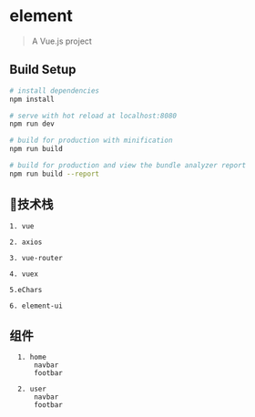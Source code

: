 # element

> A Vue.js project

## Build Setup

``` bash
# install dependencies
npm install

# serve with hot reload at localhost:8080
npm run dev

# build for production with minification
npm run build

# build for production and view the bundle analyzer report
npm run build --report
```

## 技术栈 

```
1. vue

2. axios

3. vue-router

4. vuex

5.eChars

6. element-ui

```

## 组件
```
  1. home
      navbar 
      footbar 
      
  2. user
      navbar 
      footbar

```